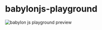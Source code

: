 # babylonjs-playground

![babylon js playground preview](https://github.com/domis4/babylonjs-playground/blob/master/preview.gif?raw=true)
